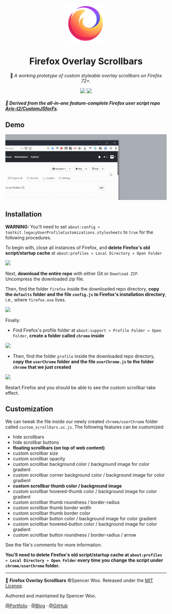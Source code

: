 <div align="center">

<img src="assets/firefox.svg" alt="Firefox Logo" width="120px"/>

<h1>Firefox Overlay Scrollbars</h1>

🦊 <em>A working prototype of custom styleable overlay scrollbars on Firefox 72+.</em>

![](https://img.shields.io/badge/Firefox-72+-ff7139?logo=Mozilla%20Firefox&style=flat-square)
[![](https://img.shields.io/badge/license-MIT-6c5eee?style=flat-square)](./LICENSE)
</div>

<h5> 🎲 Derived from the all-in-one feature-complete Firefox user script repo <a href="https://github.com/Aris-t2/CustomJSforFx">Aris-t2/CustomJSforFx</a>.<h5>

## Demo

![](assets/demo.gif)

## Installation

**WARNING:** You'll need to set `about:config » toolkit.legacyUserProfileCustomizations.stylesheets` to `true` for the following procedures.

To begin with, close all instances of Firefox, and **delete Firefox's old script/startup cache** at `about:profiles » Local Directory » Open Folder`

![](https://i.loli.net/2020/01/26/wxiPjBKWothuGVf.png)

Next, **download the entire repo** with either Git or `Download ZIP`. Uncompress the downloaded zip file.

Then, find the folder `firefox` inside the downloaded repo directory, **copy the `defaults` folder and the file `config.js` to Firefox's installation directory**, i.e., where `firefox.exe` lives.

![](https://i.loli.net/2020/01/26/bhz1VpZav4MCKlx.png)

Finally:

- Find Firefox's profile folder at `about:support » Profile Folder » Open Folder`, **create a folder called `chrome` inside**

![](https://i.loli.net/2020/01/26/QwMtSFAVLbryepY.png)

- Then, find the folder `profile` inside the downloaded repo directory, **copy the `userChrome` folder and the file `userChrome.js` to the folder `chrome` that we just created**

![](https://i.loli.net/2020/01/26/HESxRq9XmWFhBfC.png)

Restart Firefox and you should be able to see the custom scrollbar take effect.

## Customization

We can tweak the file inside our newly created `chrome/userChrome` folder called `custom_scrollbars.uc.js`. The following features can be customized:

- hide scrollbars
- hide scrollbar buttons
- **floating scrollbars (on top of web content)**
- custom scrollbar size
- custom scrollbar opacity
- custom scrollbar background color / background image for color gradient
- custom scrollbar corner background color / background image for color gradient
- **custom scrollbar thumb color / background image**
- custom scrollbar hovered-thumb color / background image for color gradient
- custom scrollbar thumb roundness / border-radius
- custom scrollbar thumb border width
- custom scrollbar thumb border color
- custom scrollbar button color / background image for color gradient
- custom scrollbar hovered-button color / background image for color gradient
- custom scrollbar button roundness / border-radius / arrow

See the file's comments for more information.

**You'll need to delete Firefox's old script/startup cache at `about:profiles » Local Directory » Open Folder` every time you change the script under `chrome/userChrome` folder.**

---

🦊 **Firefox Overlay Scrollbars** ©Spencer Woo. Released under the [MIT License](LICENSE).

Authored and maintained by Spencer Woo.

[@Portfolio](https://spencerwoo.com/) · [@Blog](https://blog.spencerwoo.com/) · [@GitHub](https://github.com/spencerwooo)
